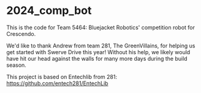 # 2024_comp_bot
 This is the code for Team 5464: Bluejacket Robotics' competition robot for Crescendo.

 We'd like to thank Andrew from team 281, The GreenVillains, for helping us get started with Swerve Drive this year!
 Without his help, we likely would have hit our head against the walls for many more days during the build season.
 
 This project is based on Entechlib from 281: https://github.com/entech281/EntechLib

 
